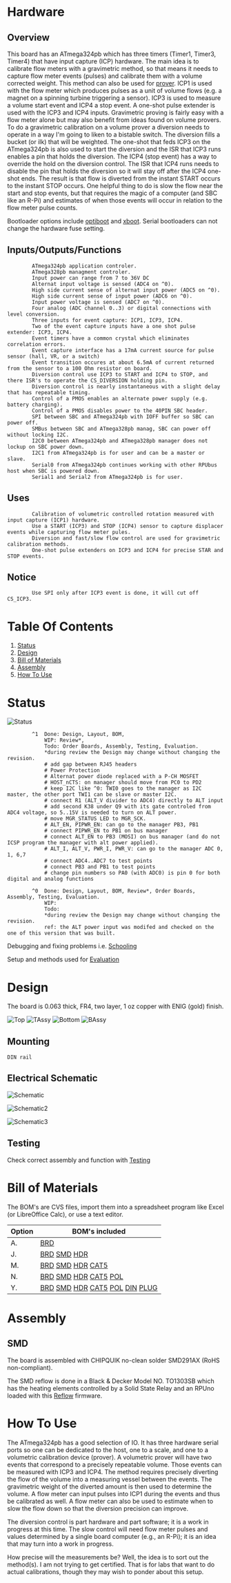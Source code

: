# Hardware

## Overview

This board has an ATmega324pb which has three timers (Timer1, Timer3, Timer4) that have input capture (ICP) hardware. The main idea is to calibrate flow meters with a gravimetric method, so that means it needs to capture flow meter events (pulses) and calibrate them with a volume corrected weight. This method can also be used for [prover]. ICP1 is used with the flow meter which produces pulses as a unit of volume flows (e.g. a magnet on a spinning turbine triggering a sensor). ICP3 is used to measure a volume start event and ICP4 a stop event. A one-shot pulse extender is used with the ICP3 and ICP4 inputs. Gravimetric proving is fairly easy with a flow meter alone but may also benefit from ideas found on volume provers. To do a gravimetric calibration on a volume prover a diversion needs to operate in a way I'm going to liken to a bistable switch. The diversion fills a bucket (or ilk) that will be weighted. The one-shot that feds ICP3 on the ATmega324pb is also used to start the diversion and the ISR that ICP3 runs enables a pin that holds the diversion. The ICP4 (stop event) has a way to override the hold on the diversion control. The ISR that ICP4 runs needs to disable the pin that holds the diversion so it will stay off after the ICP4 one-shot ends. The result is that flow is diverted from the instant START occurs to the instant STOP occurs. One helpful thing to do is slow the flow near the start and stop events, but that requires the magic of a computer (and SBC like an R-Pi) and estimates of when those events will occur in relation to the flow meter pulse counts.

[prover]: http://asgmt.com/wp-content/uploads/2016/02/011_.pdf

Bootloader options include [optiboot] and [xboot]. Serial bootloaders can not change the hardware fuse setting. 

[optiboot]: https://github.com/Optiboot/optiboot
[xboot]: https://github.com/alexforencich/xboot

## Inputs/Outputs/Functions

```
        ATmega324pb application controler.
        ATmega328pb managment controler.
        Input power can range from 7 to 36V DC
        Alternat input voltage is sensed (ADC4 on ^0).
        High side current sense of alternat input power (ADC5 on ^0).
        High side current sense of input power (ADC6 on ^0).
        Input power voltage is sensed (ADC7 on ^0).
        Four analog (ADC channel 0..3) or digital connections with level conversion.
        Three inputs for event capture: ICP1, ICP3, ICP4.
        Two of the event capture inputs have a one shot pulse extender: ICP3, ICP4.
        Event timers have a common crystal which eliminates correlation errors.
        Event capture interface has a 17mA current source for pulse sensor (hall, VR, or a switch)
        Event transition occures at about 6.5mA of current returned from the sensor to a 100 Ohm resistor on board.
        Diversion control use ICP3 to START and ICP4 to STOP, and there ISR's to operate the CS_DIVERSION holding pin.
        Diversion control is nearly instantaneous with a slight delay that has repeatable timing.
        Control of a PMOS enables an alternate power supply (e.g. battery charging).
        Control of a PMOS disables power to the 40PIN SBC header.
        SPI between SBC and ATmega324pb with IOFF buffer so SBC can power off.
        SMBus between SBC and ATmega328pb manag, SBC can power off without locking I2C.
        I2C0 between ATmega324pb and ATmega328pb manager does not lockup on SBC power down.
        I2C1 from ATmega324pb is for user and can be a master or slave.
        Serial0 from ATmega324pb continues working with other RPUbus host when SBC is powered down.
        Serial1 and Serial2 from ATmega324pb is for user.
```

## Uses

```
        Calibration of volumetric controlled rotation measured with input capture (ICP1) hardware.
        Use a START (ICP3) and STOP (ICP4) sensor to capture displacer events while capturing flow meter pules.
        Diversion and fast/slow flow control are used for gravimetric calibration methods. 
        One-shot pulse extenders on ICP3 and ICP4 for precise STAR and STOP events.
```

## Notice

```
        Use SPI only after ICP3 event is done, it will cut off CS_ICP3.
```


# Table Of Contents

1. [Status](#status)
2. [Design](#design)
3. [Bill of Materials](#bill-of-materials)
4. [Assembly](#assembly)
5. [How To Use](#how-to-use)


# Status

![Status](./status_icon.png "Gravimetric Status")

```
        ^1  Done: Design, Layout, BOM,
            WIP: Review*,
            Todo: Order Boards, Assembly, Testing, Evaluation.
            *during review the Design may change without changing the revision.
            # add gap between RJ45 headers
            # Power Protection
            # Alternat power diode replaced with a P-CH MOSFET
            # HOST_nCTS: on manager should move from PC0 to PD2
            # keep I2C like ^0: TWI0 goes to the manager as I2C master, the other port TWI1 can be slave or master I2C.
            # connect R1 (ALT_V divider to ADC4) directly to ALT input
            # add second K38 under Q9 with its gate controled from ADC4 voltage, so 5..15V is needed to turn on ALT power.
            # move MGR_STATUS LED to MGR_SCK.
            # ALT_EN, PIPWR_EN: can go to the manager PB3, PB1
            # connect PIPWR_EN to PB1 on bus manager
            # connect ALT_EN to PB3 (MOSI) on bus manager (and do not ICSP program the manager with alt power applied). 
            # ALT_I, ALT_V, PWR_I, PWR_V: can go to the manager ADC 0, 1, 6,7
            # connect ADC4..ADC7 to test points
            # connect PB3 and PB1 to test points
            # change pin numbers so PA0 (with ADC0) is pin 0 for both digital and analog functions

        ^0  Done: Design, Layout, BOM, Review*, Order Boards, Assembly, Testing, Evaluation.
            WIP: 
            Todo: 
            *during review the Design may change without changing the revision.
            ref: the ALT power input was modifed and checked on the one of this version that was built.
```

Debugging and fixing problems i.e. [Schooling](./Schooling/)

Setup and methods used for [Evaluation](./Evaluation/)


# Design

The board is 0.063 thick, FR4, two layer, 1 oz copper with ENIG (gold) finish.

![Top](./Documents/17341,Top.png "Gravimetric Top")
![TAssy](./Documents/17341,TAssy.jpg "Gravimetric Top Assy")
![Bottom](./Documents/17341,Bottom.png "Gravimetric Bottom")
![BAssy](./Documents/17341,BAssy.jpg "Gravimetric Bottom Assy")

## Mounting

```
DIN rail
```

## Electrical Schematic

![Schematic](./Documents/17341,Schematic.png "Gravimetric Schematic")

![Schematic2](./Documents/17341,Schematic2.png "Gravimetric Schematic2")

![Schematic3](./Documents/17341,Schematic3.png "Gravimetric Schematic3")

## Testing

Check correct assembly and function with [Testing](./Testing/)


# Bill of Materials

The BOM's are CVS files, import them into a spreadsheet program like Excel (or LibreOffice Calc), or use a text editor.

Option | BOM's included
----- | ----- 
A. | [BRD]
J. | [BRD] [SMD] [HDR]
M. | [BRD] [SMD] [HDR] [CAT5]
N. | [BRD] [SMD] [HDR] [CAT5] [POL]
Y. | [BRD] [SMD] [HDR] [CAT5] [POL] [DIN] [PLUG] 


[BRD]: ./Design/17341BRD,BOM.csv
[CAT5]: ./Design/17341CAT,BOM.csv
[DIN]: ./Design/17341DIN,BOM.csv
[HDR]: ./Design/17341HDR,BOM.csv
[PLUG]: ./Design/17341PLUG,BOM.csv
[POL]: ./Design/17341POL,BOM.csv
[SMD]: ./Design/17341SMD,BOM.csv
[TCOX]: ./Design/17341TCOX,BOM.csv

# Assembly

## SMD

The board is assembled with CHIPQUIK no-clean solder SMD291AX (RoHS non-compliant). 

The SMD reflow is done in a Black & Decker Model NO. TO1303SB which has the heating elements controlled by a Solid State Relay and an RPUno loaded with this [Reflow] firmware.

[Reflow]: https://github.com/epccs/RPUno/tree/master/Reflow


# How To Use

The ATmega324pb has a good selection of IO. It has three hardware serial ports so one can be dedicated to the host, one to a scale, and one to a volumetric calibration device (prover). A volumetric prover will have two events that correspond to a precisely repeatable volume. Those events can be measured with ICP3 and ICP4. The method requires precisely diverting the flow of the volume into a measuring vessel between the events. The gravimetric weight of the diverted amount is then used to determine the volume. A flow meter can input pulses into ICP1 during the events and thus be calibrated as well. A flow meter can also be used to estimate when to slow the flow down so that the diversion precision can improve.

The diversion control is part hardware and part software; it is a work in progress at this time. The slow control will need flow meter pulses and values determined by a single board computer (e.g., an R-Pi); it is an idea that may turn into a work in progress. 

How precise will the measurements be? Well, the idea is to sort out the method(s). I am not trying to get certified. That is for labs that want to do actual calibrations, though they may wish to ponder about this setup.

